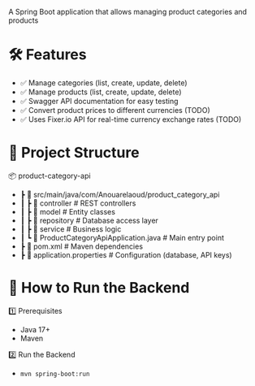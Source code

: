 A Spring Boot application that allows managing product categories and products

# 🛠 Features
* ✅ Manage categories (list, create, update, delete)
* ✅ Manage products (list, create, update, delete)
* ✅ Swagger API documentation for easy testing
* ✅ Convert product prices to different currencies (TODO)
* ✅ Uses Fixer.io API for real-time currency exchange rates (TODO)

# 📂 Project Structure

📦 product-category-api
 * ┣ 📂 src/main/java/com/Anouarelaoud/product_category_api
 * ┃ ┣ 📂 controller  # REST controllers
 * ┃ ┣ 📂 model       # Entity classes
 * ┃ ┣ 📂 repository  # Database access layer
 * ┃ ┣ 📂 service     # Business logic
 * ┃ ┗ 📜 ProductCategoryApiApplication.java  # Main entry point
 * ┣ 📜 pom.xml       # Maven dependencies
 * ┣ 📜 application.properties  # Configuration (database, API keys)

# 🚀 How to Run the Backend

1️⃣ Prerequisites
* Java 17+
* Maven

2️⃣ Run the Backend
* `mvn spring-boot:run`
